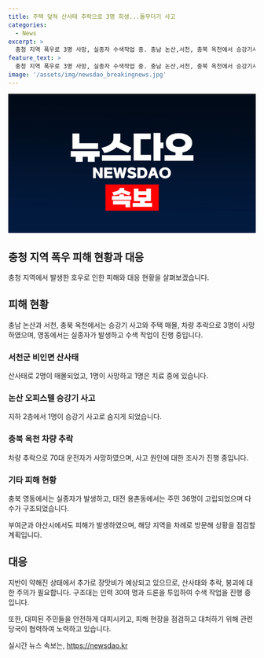```yaml
---
title: 주택 덮쳐 산사태 추락으로 3명 희생...돌무더기 사고
categories:
  - News
excerpt: >
  충청 지역 폭우로 3명 사망, 실종자 수색작업 중. 충남 논산,서천, 충북 옥천에서 승강기사고, 주택매몰, 차량 추락 사망자 발생. 옥천 차량 추락으로 70대 운전자 사망, 오피스텔 승강기에서 1명 사망. 영동 실종자 수색 중. 고립된 용촌동 주민 36명 구조. 춘남 부여, 아산 피해 사례도 발생. YTN 김기수 기자 보도.
feature_text: >
  충청 지역 폭우로 3명 사망, 실종자 수색작업 중. 충남 논산,서천, 충북 옥천에서 승강기사고, 주택매몰, 차량 추락 사망자 발생. 옥천 차량 추락으로 70대 운전자 사망, 오피스텔 승강기에서 1명 사망. 영동 실종자 수색 중. 고립된 용촌동 주민 36명 구조. 춘남 부여, 아산 피해 사례도 발생. YTN 김기수 기자 보도.
image: '/assets/img/newsdao_breakingnews.jpg'
---
```


<p><img src="/assets/img/newsdao_breakingnews.jpg" alt="koreaapp 속보" /></p>

<h2 data-ke-size="size26">충청 지역 폭우 피해 현황과 대응</h2>

<p data-ke-size="size16">충청 지역에서 발생한 호우로 인한 피해와 대응 현황을 살펴보겠습니다.</p>

<h2>피해 현황</h2>

<p data-ke-size="size16">충남 논산과 서천, 충북 옥천에서는 승강기 사고와 주택 매몰, 차량 추락으로 3명이 사망하였으며, 영동에서는 실종자가 발생하고 수색 작업이 진행 중입니다.</p>

<h3>서천군 비인면 산사태</h3>

<p data-ke-size="size16">산사태로 2명이 매몰되었고, 1명이 사망하고 1명은 치료 중에 있습니다.</p>

<h3>논산 오피스텔 승강기 사고</h3>

<p data-ke-size="size16">지하 2층에서 1명이 승강기 사고로 숨지게 되었습니다.</p>

<h3>충북 옥천 차량 추락</h3>

<p data-ke-size="size16">차량 추락으로 70대 운전자가 사망하였으며, 사고 원인에 대한 조사가 진행 중입니다.</p>

<h3>기타 피해 현황</h3>

<p data-ke-size="size16">충북 영동에서는 실종자가 발생하고, 대전 용촌동에서는 주민 36명이 고립되었으며 다수가 구조되었습니다.</p>

<p data-ke-size="size16">부여군과 아산시에서도 피해가 발생하였으며, 해당 지역을 차례로 방문해 상황을 점검할 계획입니다.</p>

<h2>대응</h2>

<p data-ke-size="size16">지반이 약해진 상태에서 추가로 장맛비가 예상되고 있으므로, 산사태와 추락, 붕괴에 대한 주의가 필요합니다. 구조대는 인력 30여 명과 드론을 투입하여 수색 작업을 진행 중입니다.</p>

<p data-ke-size="size16">또한, 대피된 주민들을 안전하게 대피시키고, 피해 현장을 점검하고 대처하기 위해 관련 당국이 협력하여 노력하고 있습니다.</p>
실시간 뉴스 속보는, <a href="https://newsdao.kr" rel="dofollow">https://newsdao.kr</a>


